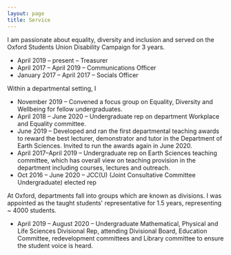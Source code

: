```yaml
---
layout: page
title: Service
---
```


I am passionate about equality, diversity and inclusion and served on the Oxford Students Union Disability Campaign for 3 years.
+ April 2019 – present – Treasurer 
+	April 2017 – April 2019 – Communications Officer 
+ January 2017 – April 2017 – Socials Officer

Within a departmental setting, I
+	November 2019 – Convened a focus group on Equality, Diversity and Wellbeing for fellow undergraduates.
+	April 2018 – June 2020 – Undergraduate rep on department Workplace and Equality committee. 
+	June 2019 – Developed and ran the first departmental teaching awards to reward the best lecturer, demonstrator and tutor in the Department of Earth Sciences. Invited to run the awards again in June 2020.  
+ April 2017–April 2019 – Undergraduate rep on Earth Sciences teaching committee, which has overall view on teaching provision in the department including courses, lectures and outreach.
+ Oct 2016 – June 2020 – JCC(U) (Joint Consultative Committee Undergraduate) elected rep

At Oxford, departments fall into groups which are known as divisions. I was appointed as the taught students' representative for 1.5 years, representing ~ 4000 students.
+ April 2019 – August 2020 – Undergraduate Mathematical, Physical and Life Sciences Divisional Rep, attending Divisional Board, Education Committee, redevelopment committees and Library committee to ensure the student voice is heard.  

